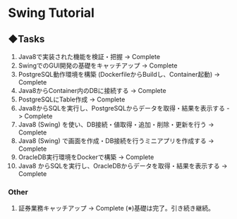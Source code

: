 # Swing Tutorial


## ◆Tasks
1.  Java8で実装された機能を検証・把握                                    -> Complete<br>
2.  SwingでのGUI開発の基礎をキャッチアップ                               -> Complete<br>  
3.  PostgreSQL動作環境を構築 (DockerfileからBuildし、Container起動)      -> Complete<br>
4.  Java8からContainer内のDBに接続する                                   -> Complete<br>  
5.  PostgreSQLにTable作成                                                -> Complete<br>
6.  Java8からSQLを実行し、PostgreSQLからデータを取得・結果を表示する     -> Complete<br>
7.  Java8 (Swing) を使い、DB接続・値取得・追加・削除・更新を行う         -> Complete<br>
8.  Java8 (Swing) で画面を作成・DB接続を行うミニアプリを作成する         -> Complete<br>
9.  OracleDB実行環境をDockerで構築                                       -> Complete<br>
10. Java8 からSQLを実行し、OracleDBからデータを取得・結果を表示する      -> Complete<br>


### Other
1. 証券業務キャッチアップ -> Complete (※)基礎は完了。引き続き継続。<br>

